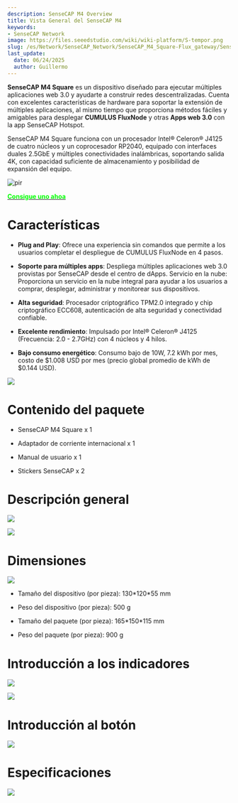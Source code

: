 ```yaml
---
description: SenseCAP M4 Overview
title: Vista General del SenseCAP M4
keywords:
- SenseCAP Network
image: https://files.seeedstudio.com/wiki/wiki-platform/S-tempor.png
slug: /es/Network/SenseCAP_Network/SenseCAP_M4_Square-Flux_gateway/SenseCAP_M4_Overview
last_update:
  date: 06/24/2025
  author: Guillermo
---
```


**SenseCAP M4 Square** es un dispositivo diseñado para ejecutar múltiples aplicaciones web 3.0 y ayudarte a construir redes descentralizadas. Cuenta con excelentes características de hardware para soportar la extensión de múltiples aplicaciones, al mismo tiempo que proporciona métodos fáciles y amigables para desplegar **CUMULUS FluxNode** y otras **Apps web 3.0** con la app SenseCAP Hotspot.

SenseCAP M4 Square funciona con un procesador Intel® Celeron® J4125 de cuatro núcleos y un coprocesador RP2040, equipado con interfaces duales 2.5GbE y múltiples conectividades inalámbricas, soportando salida 4K, con capacidad suficiente de almacenamiento y posibilidad de expansión del equipo.

<p style={{textAlign: 'center'}}><img src="https://www.sensecapmx.com/wp-content/uploads/2022/12/Pasted-into-Overview.png" alt="pir" width={600} height="auto" /></p>


<div class="get_one_now_container" style={{textAlign: 'center'}}>
    <a class="get_one_now_item" href="https://www.seeedstudio.com/SenseCAP-M4-Sqaure-Bundle.html">
            <strong><span><font color={'FFFFFF'} size={"4"}> Consigue uno ahoa </font></span></strong>
    </a>
</div>

**Características**
===================

*   **Plug and Play**: Ofrece una experiencia sin comandos que permite a los usuarios completar el despliegue de CUMULUS FluxNode en 4 pasos.

*   **Soporte para múltiples apps**: Despliega múltiples aplicaciones web 3.0 provistas por SenseCAP desde el centro de dApps. Servicio en la nube: Proporciona un servicio en la nube integral para ayudar a los usuarios a comprar, desplegar, administrar y monitorear sus dispositivos.

*   **Alta seguridad**: Procesador criptográfico TPM2.0 integrado y chip criptográfico ECC608, autenticación de alta seguridad y conectividad confiable.

*   **Excelente rendimiento**: Impulsado por Intel® Celeron® J4125 (Frecuencia: 2.0 - 2.7GHz) con 4 núcleos y 4 hilos.

*   **Bajo consumo energético**: Consumo bajo de 10W, 7.2 kWh por mes, costo de \$1.008 USD por mes (precio global promedio de kWh de \$0.144 USD).

![](https://www.sensecapmx.com/wp-content/uploads/2022/12/Pasted-into-Overview-1.png)

**Contenido del paquete**
========================

*   SenseCAP M4 Square x 1

*   Adaptador de corriente internacional x 1

*   Manual de usuario x 1

*   Stickers SenseCAP x 2

**Descripción general**
======================

![](https://www.sensecapmx.com/wp-content/uploads/2022/12/Pasted-into-Overview-2.png)

![](https://www.sensecapmx.com/wp-content/uploads/2022/12/Pasted-into-Overview-5.png)

**Dimensiones**
===============

![](https://www.sensecapmx.com/wp-content/uploads/2022/12/Pasted-into-Overview-6.png)

*   Tamaño del dispositivo (por pieza): 130\*120\*55 mm

*   Peso del dispositivo (por pieza): 500 g

*   Tamaño del paquete (por pieza): 165\*150\*115 mm

*   Peso del paquete (por pieza): 900 g
    
**Introducción a los indicadores**
=================================

![](https://www.sensecapmx.com/wp-content/uploads/2022/12/Pasted-into-Overview-7.png)

![](https://www.sensecapmx.com/wp-content/uploads/2022/12/Pasted-into-Overview-8.png)

**Introducción al botón**
=========================

![](https://www.sensecapmx.com/wp-content/uploads/2022/12/Pasted-into-Overview-9.png)

**Especificaciones**
====================

![](https://www.sensecapmx.com/wp-content/uploads/2022/12/Pasted-into-Overview-10.png)